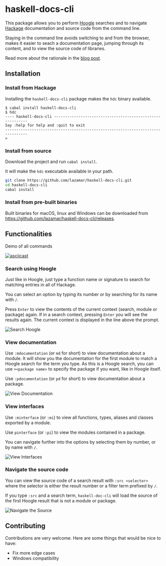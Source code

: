 # haskell-docs-cli

This package allows you to perform [Hoogle](https://hoogle.haskell.org/) searches and to
navigate [Hackage](https://hackage.haskell.org/) documentation and source code from the command
line.

Staying in the command line avoids switching to and from the browser, makes it
easier to seach a documentation page, jumping through its content, and to view
the source code of libraries.

Read more about the rationale in the [blog post](https://lazamar.github.io/haskell-documentation-in-the-command-line/).

## Installation

### Install from Hackage

Installing the `haskell-docs-cli` package makes the `hdc` binary available.
```
$ cabal install haskell-docs-cli
$ hdc
---- haskell-docs-cli ----------------------------------------------------------
Say :help for help and :quit to exit
--------------------------------------------------------------------------------
>
```

### Install from source

Download the project and run `cabal install`.

It will make the `hdc` executable available in your path.

```sh
git clone https://github.com/lazamar/haskell-docs-cli.git
cd haskell-docs-cli
cabal install
```

### Install from pre-built binaries

Built binaries for macOS, linux and Windows can be downloaded from https://github.com/lazamar/haskell-docs-cli/releases.

## Functionalities

Demo of all commands

[![asciicast](https://asciinema.org/a/436972.svg)](https://asciinema.org/a/436972)

### Search using Hoogle

Just like in Hoogle, just type a function name or
signature to search for matching entries in all of Hackage.

You can select an option by typing its number or by searching for its name with
`/`.

Press `Enter` to view the contents of the current context (search, module or
package) again. If in a search context, pressing `Enter` you will see the
results again. The current context is displayed in the line above the prompt.

![Search Hoogle](./static/search-hoogle.gif)

### View documentation

Use `:mdocumentation` (or `md` for short) to view documentation about a module.
It will show you the documentation for the first module to match a Hoogle search
for the term you type. As this is a Hoogle search, you can use `+<package name>`
to specify the package if you want, like in Hoogle itself.

Use `:pdocumentation` (or `pd` for short) to view documentation about a package.

![View Documentation](./static/view-documentation.gif)

### View interfaces

Use `:minterface` (or `:mi`) to view all functions, types, aliases and classes
exported by a module.

Use `pinterface` (or `:pi`) to view the modules contained in a package.

You can navigate further into the options by selecting them by number, or by
name with `/`.

![View Interfaces](./static/view-interfaces.gif)

### Navigate the source code

You can view the source code of a search result with `:src <selector>` where
the selector is either the result number or a filter term prefixed by `/`.

If you type `:src` and a search term, `haskell-doc-cli` will load the source of
the first Hoogle result that is not a module or package.

![Navigate the Source](./static/view-source.gif)

## Contributing

Contributions are very welcome. Here are some things that would be nice to have:

- Fix more edge cases
- Windows compatibility
